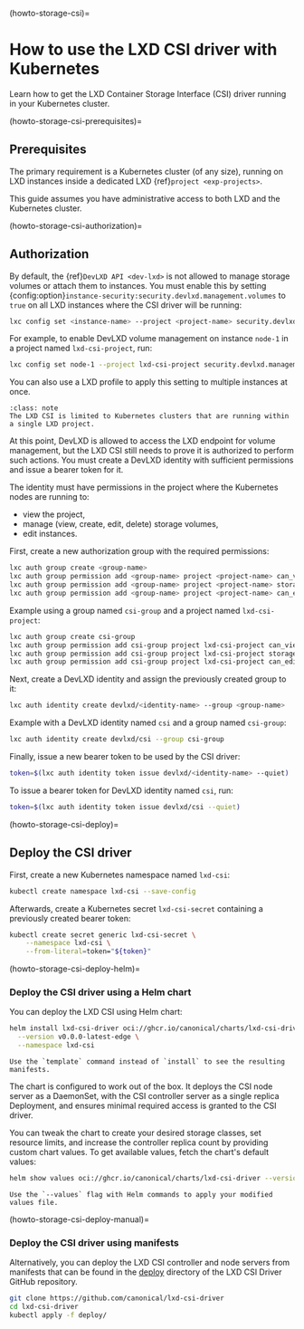 (howto-storage-csi)=
# How to use the LXD CSI driver with Kubernetes

Learn how to get the LXD Container Storage Interface (CSI) driver running in your Kubernetes cluster.

(howto-storage-csi-prerequisites)=
## Prerequisites

The primary requirement is a Kubernetes cluster (of any size), running on LXD instances inside a dedicated LXD {ref}`project <exp-projects>`.

This guide assumes you have administrative access to both LXD and the Kubernetes cluster.

(howto-storage-csi-authorization)=
## Authorization

By default, the {ref}`DevLXD API <dev-lxd>` is not allowed to manage storage volumes or attach them to instances.
You must enable this by setting {config:option}`instance-security:security.devlxd.management.volumes` to `true` on all LXD instances where the CSI driver will be running:

```sh
lxc config set <instance-name> --project <project-name> security.devlxd.management.volumes=true
```

For example, to enable DevLXD volume management on instance `node-1` in a project named `lxd-csi-project`, run:

```sh
lxc config set node-1 --project lxd-csi-project security.devlxd.management.volumes=true
```

You can also use a LXD profile to apply this setting to multiple instances at once.

```{admonition} Limitation
:class: note
The LXD CSI is limited to Kubernetes clusters that are running within a single LXD project.
```

At this point, DevLXD is allowed to access the LXD endpoint for volume management, but the LXD CSI still needs to prove it is authorized to perform such actions.
You must create a DevLXD identity with sufficient permissions and issue a bearer token for it.

The identity must have permissions in the project where the Kubernetes nodes are running to:

+ view the project,
+ manage (view, create, edit, delete) storage volumes,
+ edit instances.

First, create a new authorization group with the required permissions:

```sh
lxc auth group create <group-name>
lxc auth group permission add <group-name> project <project-name> can_view
lxc auth group permission add <group-name> project <project-name> storage_volume_manager
lxc auth group permission add <group-name> project <project-name> can_edit_instances
```

Example using a group named `csi-group` and a project named `lxd-csi-project`:

```sh
lxc auth group create csi-group
lxc auth group permission add csi-group project lxd-csi-project can_view
lxc auth group permission add csi-group project lxd-csi-project storage_volume_manager
lxc auth group permission add csi-group project lxd-csi-project can_edit_instances
```

Next, create a DevLXD identity and assign the previously created group to it:

```sh
lxc auth identity create devlxd/<identity-name> --group <group-name>
```

Example with a DevLXD identity named `csi` and a group named `csi-group`:

```sh
lxc auth identity create devlxd/csi --group csi-group
```

Finally, issue a new bearer token to be used by the CSI driver:

```sh
token=$(lxc auth identity token issue devlxd/<identity-name> --quiet)
```

To issue a bearer token for DevLXD identity named `csi`, run:

```sh
token=$(lxc auth identity token issue devlxd/csi --quiet)
```

(howto-storage-csi-deploy)=
## Deploy the CSI driver

First, create a new Kubernetes namespace named `lxd-csi`:

```sh
kubectl create namespace lxd-csi --save-config
```

Afterwards, create a Kubernetes secret `lxd-csi-secret` containing a previously created bearer token:

```sh
kubectl create secret generic lxd-csi-secret \
    --namespace lxd-csi \
    --from-literal=token="${token}"
```

(howto-storage-csi-deploy-helm)=
### Deploy the CSI driver using a Helm chart

You can deploy the LXD CSI using Helm chart:

```sh
helm install lxd-csi-driver oci://ghcr.io/canonical/charts/lxd-csi-driver \
  --version v0.0.0-latest-edge \
  --namespace lxd-csi
```

```{tip}
Use the `template` command instead of `install` to see the resulting manifests.
```

The chart is configured to work out of the box. It deploys the CSI node server as a DaemonSet, with the CSI controller server as a single replica Deployment, and ensures minimal required access is granted to the CSI driver.

You can tweak the chart to create your desired storage classes, set resource limits, and increase the controller replica count by providing custom chart values.
To get available values, fetch the chart's default values:

```sh
helm show values oci://ghcr.io/canonical/charts/lxd-csi-driver --version v0.0.0-latest-edge > values.yaml
```

```{tip}
Use the `--values` flag with Helm commands to apply your modified values file.
```

(howto-storage-csi-deploy-manual)=
### Deploy the CSI driver using manifests

Alternatively, you can deploy the LXD CSI controller and node servers from manifests that can be found in the [deploy](https://github.com/canonical/lxd-csi-driver/tree/main/deploy) directory of the LXD CSI Driver GitHub repository.

```sh
git clone https://github.com/canonical/lxd-csi-driver
cd lxd-csi-driver
kubectl apply -f deploy/
```
